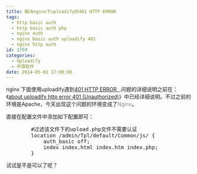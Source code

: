 ```yaml
---
title: 解决nginx下uploadify的401 HTTP ERROR
tags:
  - http basic auth
  - http basic auth php
  - nginx auth
  - nginx basic auth uploadify 401
  - nginx http auth
id: 1759
categories:
  - Uploadify
  - 开源软件
date: 2014-05-01 17:00:08
---
```


nginx 下面使用uploadify遇到[401 HTTP ERROR  ](http://www.pooy.net/http-uploadify-error-401.html "http uploadify error 401问题的解决方法").问题的详细说明之前在：《[about uploadify http error 401 (Unauthorized)](http://www.pooy.net/about-uploadify-http-error-401-unauthorized.html "about uploadify http error 401 (Unauthorized)")》中已经详细说明。不过之前的环境是Apache，今天出现这个问题的环境变成了<span style="color: #888888;">Nginx</span>。

直接在配置文件中添加如下配置即可：
<pre class="brush: bash; gutter: true">        #过滤该文件下的upload.php文件不需要认证
        location /admin/Tpl/default/Common/js/ {
            auth_basic off;
            index index.html index.htm index.php;
        }</pre>
试试是不是可以了呢？